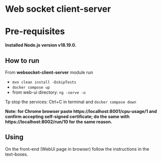 # Web socket client-server

# Pre-requisites
**Installed Node.js version v18.19.0.**

## How to run
From **websocket-client-server** module run 
* `mvn clean install -DskipTests`
* `docker compose up`
* from web-ui directory: `ng -serve -o`

Tp stop the services: Ctrl+C in terminal and `docker compose down`

**Note: for Chrome browser paste https://localhost:8001/cpu-usage/1 and confirm accepting self-signed 
certificate; do the same with https://localhost:8002/run/10 for the same reason.** 

## Using

On the front-end (WebUi page in browser) follow the instructions in the text-boxes.

